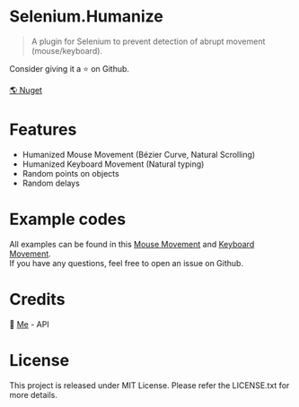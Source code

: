 # Selenium.Humanize

> A plugin for Selenium to prevent detection of abrupt movement (mouse/keyboard).

Consider giving it a ⭐ on Github.

[🌎 Nuget](https://www.nuget.org/packages/Selenium.Humanize)

# Features
- Humanized Mouse Movement (Bézier Curve, Natural Scrolling)
- Humanized Keyboard Movement (Natural typing)
- Random points on objects
- Random delays

# Example codes
All examples can be found in this [Mouse Movement](https://github.com/earthlion/Selenium.Humanize/blob/main/Selenium.Humanize/Models/MouseMovement.cs) and [Keyboard Movement](https://github.com/earthlion/Selenium.Humanize/blob/main/Selenium.Humanize/Models/KeyboardMovement.cs).<br/>
If you have any questions, feel free to open an issue on Github.

# Credits
🧍 [Me](https://github.com/earthlion) - API<br/>

# License
This project is released under MIT License. Please refer the LICENSE.txt for more details.
